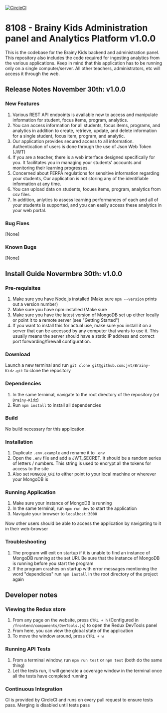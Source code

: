 [![CircleCI](https://circleci.com/gh/jvt/Brainy-Kids.svg?style=svg)](https://circleci.com/gh/jvt/Brainy-Kids)

# 8108 - Brainy Kids Administration panel and Analytics Platform v1.0.0

This is the codebase for the Brainy Kids backend and administration panel. This repository also includes the code required for ingesting analytics from the various applications. Keep in mind that this application has to be running only on a single computer/server. All other teachers, administrators, etc will access it through the web.

## Release Notes November 30th: v1.0.0
### New Features
1. Various REST API endpoints is available now to access and manipulate information for student, focus items, program, analytics. 
2. You can access information for all students, focus items, programs, and analytics in addition to create, retrieve, update, and delete information for a single student, focus item, program, and analytic. 
3. Our application provides secured access to all information. Authentication of users is done through the use of Json Web Token (JWT)
4. If you are a teacher, there is a web interface designed specifically for you. It facilitates you in managing your students' accounts and monitoring their learning progresses.
5. Concerned about FERPA regulations for sensitive information regarding your students, Our application is not storing any of the identifiable information at any time.
6. You can upload data on students, focues items, program, analytics from csv files.
7. In addition, anlytics to assess learning performances of each and all of your students is supported, and you can easily access these analytics in your web portal.

### Bug Fixes  
[None]

### Known Bugs
[None]

## Install Guide Novermbre 30th: v1.0.0
### Pre-requisites
1.  Make sure you have Node.js installed (Make sure `npm --version` prints out a version number)
2.  Make sure you have npm installed (Make sure 
3.  Make sure you have the latest version of MongoDB set up either locally or point it to a remote server (see "Getting Started")
4.  If you want to install this for actual use, make sure you install it on a server that can be accessed by any computer that wants to use it. This usually means the server should have a static IP address and correct port forwarding/firewall configuration.

### Download
Launch a new terminal and run `git clone git@github.com:jvt/Brainy-Kidz.git` to clone the repository

### Dependencies
1. In the same ternimal, navigate to the root directory of the repository (`cd Brainy-Kidz`)
2. Run `npm install` to install all dependencies

### Build
No build necessary for this application.

### Installation
1. Duplicate `.env.example` and rename it to `.env`
2. Open the `.env` file and add a JWT_SECRET. It should be a random series of letters / numbers. This string is used to encrypt all the tokens for access to the site
3. Also set `MONGODB_URI` to either point to your local machine or wherever your MongoDB is

### Running Application
1. Make sure your instance of MongoDB is running
2. In the same terminal, run `npm run dev` to start the application
3. Navigate your browser to `localhost:3000`

Now other users should be able to access the application by navigating to it in their web-browser

### Troubleshooting
1. The program will exit on startup if it is unable to find an instance of MongoDB running at the set URI. Be sure that the instance of MongoDB is running before you start the program
2. If the program crashes on startup with error messages mentioning the word "dependicies" run `npm install` in the root directory of the project again

## Developer notes
### Viewing the Redux store
1.  From any page on the website, press `CTRL + h` (Configured in `/frontend/components/DevTools.js`) to open the Redux DevTools panel
2.  From here, you can view the global state of the application
3.  To move the window around, press `CTRL + w`

### Running API Tests
1.  From a terminal window, run `npm run test` or `npm test` (both do the same thing)
2.  Let the tests run, it will generate a coverage window in the terminal once all the tests have completed running

### Continuous Integration
CI is provided by CircleCI and runs on every pull request to ensure tests pass. Merging is disabled until tests pass

